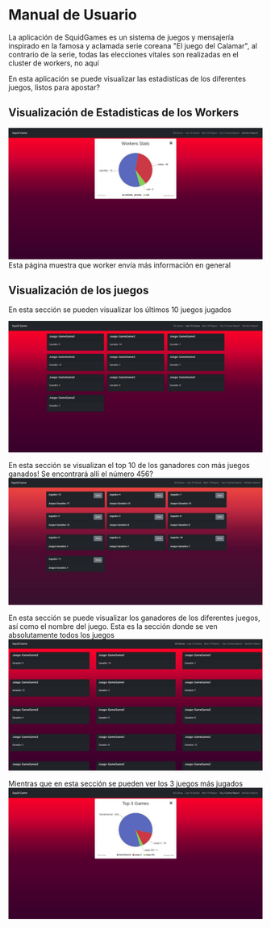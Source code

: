 # Manual de Usuario

La aplicación de SquidGames es un sistema de juegos y mensajería inspirado en la famosa y aclamada serie coreana "El juego del Calamar", al contrario de la serie, todas las elecciones vitales son realizadas en el cluster de workers, no aquí

En esta aplicación se puede visualizar las estadisticas de los diferentes juegos, listos para apostar?

## Visualización de Estadisticas de los Workers
![img0](Img/img1.jpg)
Esta página muestra que worker envía más información en general

## Visualización de los juegos
En esta sección se pueden visualizar los últimos 10 juegos jugados

![img1](Img/img2.jpg)

En esta sección se visualizan el top 10 de los ganadores con más juegos ganados! Se encontrará allí el número 456?
![img4](Img/img17.jpg)

En esta sección se puede visualizar los ganadores de los diferentes juegos, así como el nombre del juego. Esta es la sección donde se ven absolutamente todos los juegos
![img3](Img/img3.jpg)


Mientras que en esta sección se pueden ver los 3 juegos más jugados
![img2](Img/img4.jpg)


